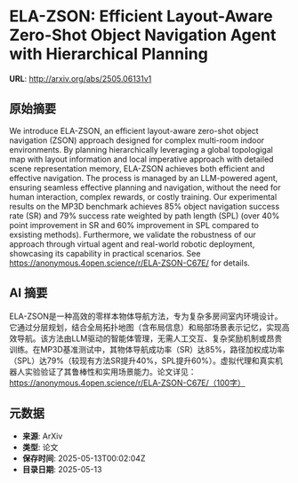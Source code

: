 # ELA-ZSON: Efficient Layout-Aware Zero-Shot Object Navigation Agent with Hierarchical Planning

**URL**: http://arxiv.org/abs/2505.06131v1

## 原始摘要

We introduce ELA-ZSON, an efficient layout-aware zero-shot object navigation
(ZSON) approach designed for complex multi-room indoor environments.
  By planning hierarchically leveraging a global topologigal map with layout
information and local imperative approach with detailed scene representation
memory, ELA-ZSON achieves both efficient and effective navigation.
  The process is managed by an LLM-powered agent, ensuring seamless effective
planning and navigation, without the need for human interaction, complex
rewards, or costly training.
  Our experimental results on the MP3D benchmark achieves 85\% object
navigation success rate (SR) and 79\% success rate weighted by path length
(SPL) (over 40\% point improvement in SR and 60\% improvement in SPL compared
to exsisting methods). Furthermore, we validate the robustness of our approach
through virtual agent and real-world robotic deployment, showcasing its
capability in practical scenarios. See
https://anonymous.4open.science/r/ELA-ZSON-C67E/ for details.


## AI 摘要

ELA-ZSON是一种高效的零样本物体导航方法，专为复杂多房间室内环境设计。它通过分层规划，结合全局拓扑地图（含布局信息）和局部场景表示记忆，实现高效导航。该方法由LLM驱动的智能体管理，无需人工交互、复杂奖励机制或昂贵训练。在MP3D基准测试中，其物体导航成功率（SR）达85%，路径加权成功率（SPL）达79%（较现有方法SR提升40%，SPL提升60%）。虚拟代理和真实机器人实验验证了其鲁棒性和实用场景能力。论文详见：https://anonymous.4open.science/r/ELA-ZSON-C67E/（100字）

## 元数据

- **来源**: ArXiv
- **类型**: 论文
- **保存时间**: 2025-05-13T00:02:04Z
- **目录日期**: 2025-05-13
